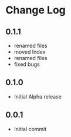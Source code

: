 # Change Log

## 0.1.1

* renamed files
* moved Index
* renamed files
* fixed bugs

## 0.1.0

* Initial Alpha release

## 0.0.1

* Initial commit
